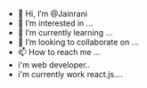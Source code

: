 - 👋 Hi, I’m @Jainrani
- 👀 I’m interested in ...
- 🌱 I’m currently learning ...
- 💞️ I’m looking to collaborate on ...
- 📫 How to reach me ...
- i'm web developer..
- i'm currently work react.js....
<!---
Jainrani/Jainrani is a ✨ special ✨ repository because its `README.md` (this file) appears on your GitHub profile.
You can click the Preview link to take a look at your changes.
--->
